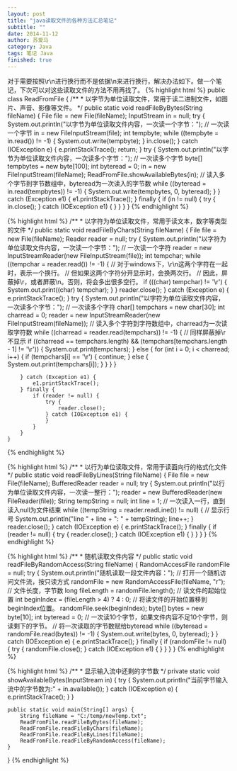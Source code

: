 ```yaml
---
layout: post
title: "java读取文件的各种方法汇总笔记"
subtitle: ""
date: 2014-11-12
author: 苏爱马
category: Java
tags: 笔记 Java
finished: true
---
```


对于需要按照\r\n进行换行而不是依据\n来进行换行，解决办法如下。做一个笔记，下次可以对这些读取文件的方法不用再找了。
{% highlight html %}
public class ReadFromFile {
    /**
     * 以字节为单位读取文件，常用于读二进制文件，如图片、声音、影像等文件。
     */
    public static void readFileByBytes(String fileName) {
        File file = new File(fileName);
        InputStream in = null;
        try {
            System.out.println("以字节为单位读取文件内容，一次读一个字节：");
            // 一次读一个字节
            in = new FileInputStream(file);
            int tempbyte;
            while ((tempbyte = in.read()) != -1) {
                System.out.write(tempbyte);
            }
            in.close();
        } catch (IOException e) {
            e.printStackTrace();
            return;
        }
        try {
            System.out.println("以字节为单位读取文件内容，一次读多个字节：");
            // 一次读多个字节
            byte[] tempbytes = new byte[100];
            int byteread = 0;
            in = new FileInputStream(fileName);
            ReadFromFile.showAvailableBytes(in);
            // 读入多个字节到字节数组中，byteread为一次读入的字节数
            while ((byteread = in.read(tempbytes)) != -1) {
                System.out.write(tempbytes, 0, byteread);
            }
        } catch (Exception e1) {
            e1.printStackTrace();
        } finally {
            if (in != null) {
                try {
                    in.close();
                } catch (IOException e1) {
                }
            }
        }
    }
{% endhighlight %}

{% highlight html %}
    /**
     * 以字符为单位读取文件，常用于读文本，数字等类型的文件
     */
    public static void readFileByChars(String fileName) {
        File file = new File(fileName);
        Reader reader = null;
        try {
            System.out.println("以字符为单位读取文件内容，一次读一个字节：");
            // 一次读一个字符
            reader = new InputStreamReader(new FileInputStream(file));
            int tempchar;
            while ((tempchar = reader.read()) != -1) {
                // 对于windows下，\r\n这两个字符在一起时，表示一个换行。
                // 但如果这两个字符分开显示时，会换两次行。
                // 因此，屏蔽掉\r，或者屏蔽\n。否则，将会多出很多空行。
                if (((char) tempchar) != '\r') {
                    System.out.print((char) tempchar);
                }
            }
            reader.close();
        } catch (Exception e) {
            e.printStackTrace();
        }
        try {
            System.out.println("以字符为单位读取文件内容，一次读多个字节：");
            // 一次读多个字符
            char[] tempchars = new char[30];
            int charread = 0;
            reader = new InputStreamReader(new FileInputStream(fileName));
            // 读入多个字符到字符数组中，charread为一次读取字符数
            while ((charread = reader.read(tempchars)) != -1) {
                // 同样屏蔽掉\r不显示
                if ((charread == tempchars.length)
                        && (tempchars[tempchars.length - 1] != '\r')) {
                    System.out.print(tempchars);
                } else {
                    for (int i = 0; i < charread; i++) {
                        if (tempchars[i] == '\r') {
                            continue;
                        } else {
                            System.out.print(tempchars[i]);
                        }
                    }
                }
            }

        } catch (Exception e1) {
            e1.printStackTrace();
        } finally {
            if (reader != null) {
                try {
                    reader.close();
                } catch (IOException e1) {
                }
            }
        }
    }
{% endhighlight %}

{% highlight html %}
    /**
     * 以行为单位读取文件，常用于读面向行的格式化文件
     */
    public static void readFileByLines(String fileName) {
        File file = new File(fileName);
        BufferedReader reader = null;
        try {
            System.out.println("以行为单位读取文件内容，一次读一整行：");
            reader = new BufferedReader(new FileReader(file));
            String tempString = null;
            int line = 1;
            // 一次读入一行，直到读入null为文件结束
            while ((tempString = reader.readLine()) != null) {
                // 显示行号
                System.out.println("line " + line + ": " + tempString);
                line++;
            }
            reader.close();
        } catch (IOException e) {
            e.printStackTrace();
        } finally {
            if (reader != null) {
                try {
                    reader.close();
                } catch (IOException e1) {
                }
            }
        }
    }
{% endhighlight %}

{% highlight html %}
    /**
     * 随机读取文件内容
     */
    public static void readFileByRandomAccess(String fileName) {
        RandomAccessFile randomFile = null;
        try {
            System.out.println("随机读取一段文件内容：");
            // 打开一个随机访问文件流，按只读方式
            randomFile = new RandomAccessFile(fileName, "r");
            // 文件长度，字节数
            long fileLength = randomFile.length();
            // 读文件的起始位置
            int beginIndex = (fileLength > 4) ? 4 : 0;
            // 将读文件的开始位置移到beginIndex位置。
            randomFile.seek(beginIndex);
            byte[] bytes = new byte[10];
            int byteread = 0;
            // 一次读10个字节，如果文件内容不足10个字节，则读剩下的字节。
            // 将一次读取的字节数赋给byteread
            while ((byteread = randomFile.read(bytes)) != -1) {
                System.out.write(bytes, 0, byteread);
            }
        } catch (IOException e) {
            e.printStackTrace();
        } finally {
            if (randomFile != null) {
                try {
                    randomFile.close();
                } catch (IOException e1) {
                }
            }
        }
    }
{% endhighlight %}

{% highlight html %}
    /**
     * 显示输入流中还剩的字节数
     */
    private static void showAvailableBytes(InputStream in) {
        try {
            System.out.println("当前字节输入流中的字节数为:" + in.available());
        } catch (IOException e) {
            e.printStackTrace();
        }
    }

    public static void main(String[] args) {
        String fileName = "C:/temp/newTemp.txt";
        ReadFromFile.readFileByBytes(fileName);
        ReadFromFile.readFileByChars(fileName);
        ReadFromFile.readFileByLines(fileName);
        ReadFromFile.readFileByRandomAccess(fileName);
    }
}
{% endhighlight %}
